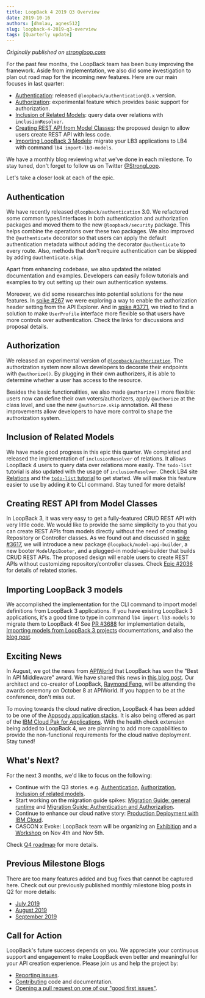 ```yaml
---
title: LoopBack 4 2019 Q3 Overview
date: 2019-10-16
authors: [dhmlau, agnes512]
slug: loopback-4-2019-q3-overview
tags: [Quarterly update]
---
```


_Originally published on [strongloop.com](https://strongloop.com)_

For the past few months, the LoopBack team has been busy improving the framework. Aside from implementation, we also did some investigation to plan out road map for the incoming new features. Here are our main focuses in last quarter:

- [Authentication](#authentication): released `@loopback/authentication@3.x` version.
- [Authorization](#authorization): experimental feature which provides basic support for authorization.
- [Inclusion of Related Models](#inclusion_of_related_models): query data over relations with `inclusionResolver`.
- [Creating REST API from Model Classes](#creating_rest_api_from_model_classes): the proposed design to allow users create REST API with less code.
- [Importing LoopBack 3 Models](#importing_loopBack_3_models): migrate your LB3 applications to LB4 with command `lb4 import-lb3-models`.

We have a monthly blog reviewing what we've done in each milestone. To stay tuned, don't forget to follow us on Twitter [@StrongLoop](https://twitter.com/@StrongLoop).

Let's take a closer look at each of the epic.

<!--truncate-->

## Authentication

We have recently released `@loopback/authentication` 3.0. We refactored some common types/interfaces in both authentication and authorization packages and moved them to the new `@loopback/security` package. This helps combine the operations over these two packages. We also improved the `@authenticate` decorator so that users can apply the default authentication metadata without adding the decorator `@authenticate` to every route. Also, methods that don't require authentication can be skipped by adding `@authenticate.skip`.

Apart from enhancing codebase, we also updated the related documentation and examples. Developers can easily follow tutorials and examples to try out setting up their own authentication systems.

Moreover, we did some researches into potential solutions for the new features. In [spike #267](https://github.com/strongloop/loopback4-example-shopping/pull/267) we were exploring a way to enable the authorization header setting from the API Explorer. And in [spike #3771](https://github.com/strongloop/loopback-next/pull/3771), we tried to find a solution to make `UserProfile` interface more flexible so that users have more controls over authentication. Check the links for discussions and proposal details.

## Authorization

We released an experimental version of [`@loopback/authorization`](https://loopback.io/doc/en/lb4/Loopback-component-authorization.html). The authorization system now allows developers to decorate their endpoints with `@authorize()`. By plugging in their own authorizers, it is able to determine whether a user has access to the resource.

Besides the basic functionalities, we also made `@authorize()` more flexible: users now can define their own voters/authorizers, apply `@authorize` at the class level, and use the new `@authorize.skip` annotation. All these improvements allow developers to have more control to shape the authorization system.

## Inclusion of Related Models

We have made good progress in this epic this quarter. We completed and released the implementation of `inclusionResolver` of relations. It allows LoopBack 4 users to query data over relations more easily. The `todo-list` tutorial is also updated with the usage of `inclusionResolver`. Check LB4 site [Relations](https://loopback.io/doc/en/lb4/Relations.html) and the [`todo-list` tutorial](https://loopback.io/doc/en/lb4/todo-list-tutorial.html) to get started. We will make this feature easier to use by adding it to CLI command. Stay tuned for more details!

## Creating REST API from Model Classes

In LoopBack 3, it was very easy to get a fully-featured CRUD REST API with very little code. We would like to provide the same simplicity to you that you can create REST APIs from models directly without the need of creating Repository or Controller classes. As we found out and discussed in [spike #3617](https://github.com/strongloop/loopback-next/pull/3617), we will introduce a new package `@loopback/model-api-builder`, a new booter `ModelApiBooter`, and a plugged-in model-api-builder that builds CRUD REST APIs. The proposed design will enable users to create REST APIs without customizing repository/controller classes. Check [Epic #2036](https://github.com/strongloop/loopback-next/issues/2036) for details of related stories.

## Importing LoopBack 3 models

We accomplished the implementation for the CLI command to import model definitions from LoopBack 3 applications. If you have existing LoopBack 3 applications, it's a good time to type in command `lb4 import-lb3-models` to migrate them to LoopBack 4! See [PR #3688](https://github.com/strongloop/loopback-next/pull/3688) for implementation details, [Importing models from LoopBack 3 projects](https://loopback.io//doc/en/lb4/Importing-LB3-models.html) documentations, and also the [blog post](https://strongloop.com/strongblog/import-loopback-3-models-to-loopback-4).

## Exciting News

In August, we got the news from [APIWorld](https://apiworld.co/) that LoopBack has won the "Best In API Middleware" award. We have shared this news in [this blog post](https://strongloop.com/strongblog/loopback-2019-api-award-api-middleware/). Our architect and co-creator of LoopBack, [Raymond Feng](https://strongloop.com/authors/Raymond_Feng/), will be attending the awards ceremony on October 8 at APIWorld. If you happen to be at the conference, don't miss out.

To moving towards the cloud native direction, LoopBack 4 has been added to be one of the [Appsody application stacks](https://appsody.dev/). It is also being offered as part of the [IBM Cloud Pak for Applications](https://www.ibm.com/cloud/cloud-pak-for-applications). With the health check extension being added to LoopBack 4, we are planning to add more capabilities to provide the non-functional requirements for the cloud native deployment. Stay tuned!

## What's Next?

For the next 3 months, we'd like to focus on the following:

- Continue with the Q3 stories. e.g. [Authentication](https://github.com/strongloop/loopback-next/issues/3242), [Authorization](https://github.com/strongloop/loopback-next/issues/538), [Inclusion of related models](https://github.com/strongloop/loopback-next/issues/1352).
- Start working on the migration guide spikes: [Migration Guide: general runtime](https://github.com/strongloop/loopback-next/issues/1849) and [Migration Guide: Authentication and Authorization](https://github.com/strongloop/loopback-next/issues/3719).
- Continue to enhance our cloud native story: [Production Deployment with IBM Cloud](https://github.com/strongloop/loopback-next/issues/1054).
- CASCON x Evoke: LoopBack team will be organizing an [Exhibition](https://pheedloop.com/cascon/site/sessions/?id=DugCzZ) and a [Workshop](https://pheedloop.com/cascon/site/sessions/?id=OhNsKW) on Nov 4th and Nov 5th.

Check [Q4 roadmap](https://github.com/strongloop/loopback-next/blob/master/docs/ROADMAP.md) for more details.

## Previous Milestone Blogs

There are too many features added and bug fixes that cannot be captured here. Check out our previously published monthly milestone blog posts in Q2 for more details:

- [July 2019](https://strongloop.com/strongblog/july-2019-milestone/)
- [August 2019](https://strongloop.com/strongblog/august-2019-milestone/)
- [September 2019](https://strongloop.com/strongblog/september-2019-milestone/)

## Call for Action

LoopBack's future success depends on you. We appreciate your continuous support and engagement to make LoopBack even better and meaningful for your API creation experience. Please join us and help the project by:

- [Reporting issues](https://github.com/strongloop/loopback-next/issues).
- [Contributing](https://github.com/strongloop/loopback-next/blob/master/docs/CONTRIBUTING.md)
  code and documentation.
- [Opening a pull request on one of our "good first issues"](https://github.com/strongloop/loopback-next/labels/good%20first%20issue).
